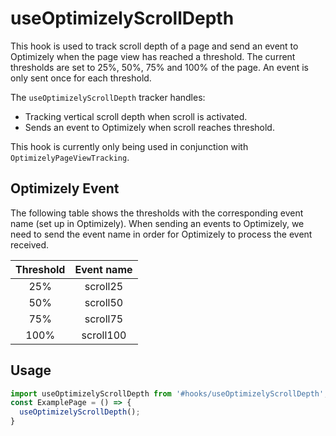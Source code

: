 # useOptimizelyScrollDepth

This hook is used to track scroll depth of a page and send an event to Optimizely when the page view has reached a threshold. The current thresholds are set to 25%, 50%, 75% and 100% of the page. An event is only sent once for each threshold.

The `useOptimizelyScrollDepth` tracker handles:

- Tracking vertical scroll depth when scroll is activated.
- Sends an event to Optimizely when scroll reaches threshold.

This hook is currently only being used in conjunction with `OptimizelyPageViewTracking`.

## Optimizely Event
The following table shows the thresholds with the corresponding event name (set up in Optimizely). When sending an events to Optimizely, we need to send the event name in order for Optimizely to process the event received.

| Threshold | Event name |
|:---------:|:----------:|
| 25%       | scroll25   |
| 50%       | scroll50   |
| 75%       | scroll75   |
| 100%      | scroll100  |

## Usage

```jsx
import useOptimizelyScrollDepth from '#hooks/useOptimizelyScrollDepth';
const ExamplePage = () => {
  useOptimizelyScrollDepth();
}
```